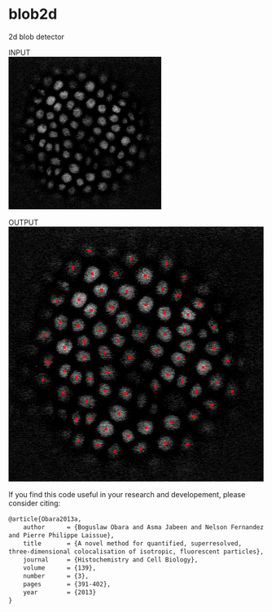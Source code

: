 # blob2d
2d blob detector<br/>

INPUT  
<img src="https://github.com/BoguslawObara/blob2d/blob/master/im/arabidopsis.png" width="300">

OUTPUT  
![alt tag](https://github.com/BoguslawObara/blob2d/blob/master/im/arabidopsis_b.png)

If you find this code useful in your research and developement, please consider citing:

    @article{Obara2013a,
        author      = {Boguslaw Obara and Asma Jabeen and Nelson Fernandez and Pierre Philippe Laissue},
        title       = {A novel method for quantified, superresolved, three-dimensional colocalisation of isotropic, fluorescent particles},
        journal     = {Histochemistry and Cell Biology},
        volume      = {139},
        number      = {3},
        pages       = {391-402},
        year        = {2013}
    }
